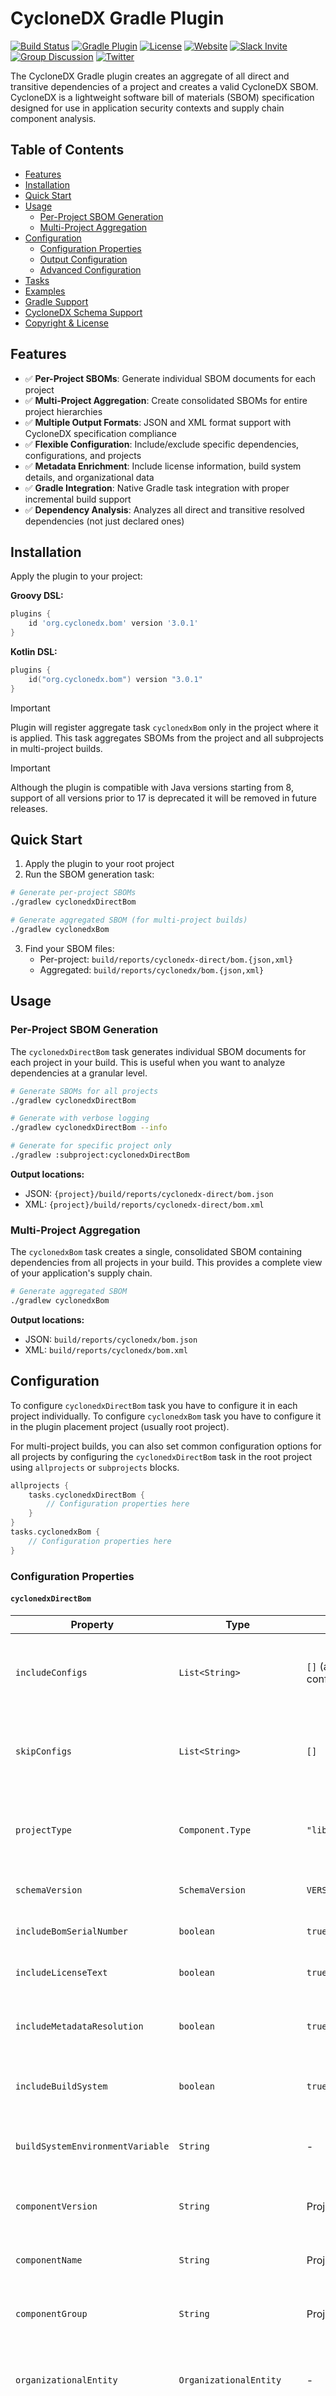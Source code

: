 # CycloneDX Gradle Plugin

[![Build Status](https://github.com/CycloneDX/cyclonedx-gradle-plugin/workflows/Build%20CI/badge.svg)](https://github.com/CycloneDX/cyclonedx-gradle-plugin/actions?workflow=Build+CI)
[![Gradle Plugin](https://img.shields.io/maven-metadata/v?label=Gradle%20Plugin&metadataUrl=https%3A%2F%2Fplugins.gradle.org%2Fm2%2Forg%2Fcyclonedx%2Fbom%2Forg.cyclonedx.bom.gradle.plugin%2Fmaven-metadata.xml)](https://plugins.gradle.org/plugin/org.cyclonedx.bom)
[![License](https://img.shields.io/badge/license-Apache%202.0-brightgreen.svg)](LICENSE)
[![Website](https://img.shields.io/badge/https://-cyclonedx.org-blue.svg)](https://cyclonedx.org/)
[![Slack Invite](https://img.shields.io/badge/Slack-Join-blue?logo=slack&labelColor=393939)](https://cyclonedx.org/slack/invite)
[![Group Discussion](https://img.shields.io/badge/discussion-groups.io-blue.svg)](https://groups.io/g/CycloneDX)
[![Twitter](https://img.shields.io/twitter/url/http/shields.io.svg?style=social&label=Follow)](https://twitter.com/CycloneDX_Spec)

The CycloneDX Gradle plugin creates an aggregate of all direct and transitive dependencies of a project
and creates a valid CycloneDX SBOM. CycloneDX is a lightweight software bill of materials
(SBOM) specification designed for use in application security contexts and supply chain component analysis.

## Table of Contents

- [Features](#features)
- [Installation](#installation)
- [Quick Start](#quick-start)
- [Usage](#usage)
    - [Per-Project SBOM Generation](#per-project-sbom-generation)
    - [Multi-Project Aggregation](#multi-project-aggregation)
- [Configuration](#configuration)
    - [Configuration Properties](#configuration-properties)
    - [Output Configuration](#output-configuration)
    - [Advanced Configuration](#advanced-configuration)
- [Tasks](#tasks)
- [Examples](#examples)
- [Gradle Support](#gradle-support)
- [CycloneDX Schema Support](#cyclonedx-schema-support)
- [Copyright & License](#copyright--license)

## Features

- ✅ **Per-Project SBOMs**: Generate individual SBOM documents for each project
- ✅ **Multi-Project Aggregation**: Create consolidated SBOMs for entire project hierarchies
- ✅ **Multiple Output Formats**: JSON and XML format support with CycloneDX specification compliance
- ✅ **Flexible Configuration**: Include/exclude specific dependencies, configurations, and projects
- ✅ **Metadata Enrichment**: Include license information, build system details, and organizational data
- ✅ **Gradle Integration**: Native Gradle task integration with proper incremental build support
- ✅ **Dependency Analysis**: Analyzes all direct and transitive resolved dependencies (not just declared ones)

## Installation

Apply the plugin to your project:

**Groovy DSL:**

```groovy
plugins {
    id 'org.cyclonedx.bom' version '3.0.1'
}
```

**Kotlin DSL:**

```kotlin
plugins {
    id("org.cyclonedx.bom") version "3.0.1"
}
```

> [!IMPORTANT]
> Plugin will register aggregate task `cyclonedxBom` only in the project where it is applied. This task
> aggregates SBOMs from the project and all subprojects in multi-project builds.

> [!IMPORTANT]
> Although the plugin is compatible with Java versions starting from 8, support of all versions prior to 17 is
> deprecated it will be removed in future releases.

## Quick Start

1. Apply the plugin to your root project
2. Run the SBOM generation task:

```bash
# Generate per-project SBOMs
./gradlew cyclonedxDirectBom

# Generate aggregated SBOM (for multi-project builds)
./gradlew cyclonedxBom
```

3. Find your SBOM files:
    - Per-project: `build/reports/cyclonedx-direct/bom.{json,xml}`
    - Aggregated: `build/reports/cyclonedx/bom.{json,xml}`

## Usage

### Per-Project SBOM Generation

The `cyclonedxDirectBom` task generates individual SBOM documents for each project in your build. This is useful when
you want
to analyze dependencies at a granular level.

```bash
# Generate SBOMs for all projects
./gradlew cyclonedxDirectBom

# Generate with verbose logging
./gradlew cyclonedxDirectBom --info

# Generate for specific project only
./gradlew :subproject:cyclonedxDirectBom
```

**Output locations:**

- JSON: `{project}/build/reports/cyclonedx-direct/bom.json`
- XML: `{project}/build/reports/cyclonedx-direct/bom.xml`

### Multi-Project Aggregation

The `cyclonedxBom` task creates a single, consolidated SBOM containing dependencies from all projects in your
build. This provides a complete view of your application's supply chain.

```bash
# Generate aggregated SBOM
./gradlew cyclonedxBom
```

**Output locations:**

- JSON: `build/reports/cyclonedx/bom.json`
- XML: `build/reports/cyclonedx/bom.xml`

## Configuration

To configure `cyclonedxDirectBom` task you have to configure it in each project individually. To configure
`cyclonedxBom` task you have to configure it in the plugin placement project (usually root project).

For multi-project builds, you can also set common configuration options for all projects by configuring the
`cyclonedxDirectBom` task in the root project using `allprojects` or `subprojects` blocks.
```kotlin
allprojects {
    tasks.cyclonedxDirectBom {
        // Configuration properties here
    }
}
tasks.cyclonedxBom {
    // Configuration properties here
}
```

### Configuration Properties

#### `cyclonedxDirectBom`

| Property                         | Type                      | Default                   | Description                                                                        |
|----------------------------------|---------------------------|---------------------------|------------------------------------------------------------------------------------|
| `includeConfigs`                 | `List<String>`            | `[]` (all configurations) | Configurations to include in SBOM generation. Supports regex patterns              |
| `skipConfigs`                    | `List<String>`            | `[]`                      | Configurations to exclude from SBOM generation. Supports regex patterns            |
| `projectType`                    | `Component.Type`          | `"library"`               | Type of project (`"application"`, `"library"`, `"framework"`, `"container"`, etc.) |
| `schemaVersion`                  | `SchemaVersion`           | `VERSION_16`              | CycloneDX schema version to use                                                    |
| `includeBomSerialNumber`         | `boolean`                 | `true`                    | Include unique BOM serial number                                                   |
| `includeLicenseText`             | `boolean`                 | `true`                    | Include full license text in components                                            |
| `includeMetadataResolution`      | `boolean`                 | `true`                    | Include complete metadata resolution for components                                |
| `includeBuildSystem`             | `boolean`                 | `true`                    | Include build system URL from CI environment                                       |
| `buildSystemEnvironmentVariable` | `String`                  | -                         | Custom environment variable for build system URL                                   |
| `componentVersion`               | `String`                  | Project version           | Override the main component version                                                |
| `componentName`                  | `String`                  | Project name              | Override the main component name                                                   |
| `componentGroup`                 | `String`                  | Project group             | Override the main component group                                                  |
| `organizationalEntity`           | `OrganizationalEntity`    | -                         | Organizational metadata for the project, including name, URLs, and contacts        |
| `externalReferences`             | `List<ExternalReference>` | Git remote URL            | External references for the project, such as documentation or issue trackers       |
| `licenseChoice`                  | `LicenseChoice`           | -                         | License information for the main component                                         |

#### `cyclonedxBom`

| Property                         | Type                      | Default                   | Description                                                                        |
|----------------------------------|---------------------------|---------------------------|------------------------------------------------------------------------------------|
| `projectType`                    | `Component.Type`          | `"library"`               | Type of project (`"application"`, `"library"`, `"framework"`, `"container"`, etc.) |
| `schemaVersion`                  | `SchemaVersion`           | `VERSION_16`              | CycloneDX schema version to use                                                    |
| `includeBomSerialNumber`         | `boolean`                 | `true`                    | Include unique BOM serial number                                                   |
| `includeLicenseText`             | `boolean`                 | `true`                    | Include full license text in components                                            |
| `includeBuildSystem`             | `boolean`                 | `true`                    | Include build system URL from CI environment                                       |
| `buildSystemEnvironmentVariable` | `String`                  | -                         | Custom environment variable for build system URL                                   |
| `componentVersion`               | `String`                  | Project version           | Override the main component version                                                |
| `componentName`                  | `String`                  | Project name              | Override the main component name                                                   |
| `componentGroup`                 | `String`                  | Project group             | Override the main component group                                                  |
| `organizationalEntity`           | `OrganizationalEntity`    | -                         | Organizational metadata for the project, including name, URLs, and contacts        |
| `externalReferences`             | `List<ExternalReference>` | Git remote URL            | External references for the project, such as documentation or issue trackers       |
| `licenseChoice`                  | `LicenseChoice`           | -                         | License information for the main component                                         |

### Output Configuration

Configure output files using explicit properties for each task. The plugin supports both JSON and XML formats
simultaneously or individually:

```kotlin
allprojects {
    tasks.cyclonedxDirectBom {
        // Configure JSON output (default: build/reports/cyclonedx/bom.json)
        jsonOutput.set(file("build/reports/cyclonedx/${project.name}-bom.json"))
        // Configure XML output (default: build/reports/cyclonedx/bom.xml)
        xmlOutput.set(file("build/reports/cyclonedx/${project.name}-bom.xml"))
    }
    tasks.cyclonedxBom {
        // Configure JSON output (default: build/reports/cyclonedx-aggregate/bom.json)
        jsonOutput.set(file("build/reports/cyclonedx-aggregate/${project.name}-bom.json"))
        // Configure XML output (default: build/reports/cyclonedx-aggregate/bom.xml)
        xmlOutput.set(file("build/reports/cyclonedx-aggregate/${project.name}-bom.xml"))
    }
}
```

#### Disabling Output Formats

To generate only one format, you can disable the other by unsetting its convention:

```kotlin
tasks.cyclonedxDirectBom {
    // Generate only JSON format
    xmlOutput.unsetConvention()
    // Or generate only XML format
    jsonOutput.unsetConvention()
}
tasks.cyclonedxBom {
    // Generate only JSON format
    xmlOutput.unsetConvention()
    // Or generate only XML format
    jsonOutput.unsetConvention()
}
```

### Advanced Configuration

```kotlin
tasks.cyclonedxDirectBom {
    // Include only runtime dependencies
    includeConfigs = ["runtimeClasspath", "compileClasspath"]

    // Exclude all test-related configurations using regex
    skipConfigs = [".*test.*", ".*Test.*"]

    // Skip specific projects from aggregation
    skipProjects = ["test-utils", "integration-tests"]

    // Set application metadata
    projectType = "application"
    componentName = "my-microservice"
    componentVersion = "2.0.0-SNAPSHOT"

    // Schema configuration
    schemaVersion = org.cyclonedx.model.schema.SchemaVersion.VERSION_16

    // Metadata options
    includeBomSerialNumber = true
    includeLicenseText = true
    includeMetadataResolution = true
    includeBuildSystem = true

    // Custom build system URL template
    buildSystemEnvironmentVariable = '${CI_PIPELINE_URL}/jobs/${CI_JOB_ID}'

    // Custom output locations
    jsonOutput = file("build/reports/sbom/${project.name}-sbom.json")
    xmlOutput = file("build/reports/sbom/${project.name}-sbom.xml")
}
```

## Tasks

| Task                 | Description                                        | Scope                    | Type                     | Output Location                   |
|----------------------|----------------------------------------------------|--------------------------|--------------------------|-----------------------------------|
| `cyclonedxDirectBom` | Generates per-project SBOM documents               | Individual projects      | `CyclonedxDirectTask`    | `build/reports/cyclonedx-direct/` |
| `cyclonedxBom`       | Generates aggregated SBOM for multi-project builds | Entire project hierarchy | `CyclonedxAggregateTask` | `build/reports/cyclonedx/`        |

Both tasks support:

- Incremental builds
- Parallel execution
- Configuration cache
- Build cache

## Examples

#### Simple Java Application

```kotlin
plugins {
    id("org.cyclonedx.bom") version "3.0.1"
    id("application")
}

tasks.cyclonedxDirectBom {
    projectType = "application"
    includeConfigs = listOf("runtimeClasspath")
}
```

#### Multi-Project with Filtering

Root `/build.gradle.kts`:

```kotlin
plugins {
    id("org.cyclonedx.bom") version "3.0.1"
}

allprojects {
    tasks.cyclonedxDirectBom {
        // Include only production dependencies
        includeConfigs = listOf("runtimeClasspath", "compileClasspath")
        skipConfigs = listOf("testRuntimeClasspath", "testCompileClasspath")

        // Application metadata
        projectType = "application"
        componentGroup = "com.example"

        // Enable build system tracking
        includeBuildSystem = true
    }
}
tasks.cyclonedxBom {
    // Aggregated SBOM configuration
    projectType = "application"
    componentName = "my-enterprise-app"
    componentVersion = "1.0.0"
    includeBuildSystem = true
}
```

Subproject `/test-utils/build.gradle.kts`:

```kotlin
tasks.cyclonedxDirectBom.enabled = false // Skip SBOM generation for this project
```

#### Organizational Entity

```kotlin
import org.cyclonedx.model.*
import org.cyclonedx.model.schema.*

plugins {
    id("org.cyclonedx.bom") version "3.0.1"
    id("java")
}

tasks.cyclonedxDirectBom {
    // Project configuration
    projectType = "application"
    schemaVersion = SchemaVersion.VERSION_16

    // Component details
    componentName = "acme-payment-service"
    componentVersion = "3.1.0"

    // Dependency filtering
    includeConfigs = listOf("runtimeClasspath", "compileClasspath")
    skipConfigs = listOf(".*test.*", ".*benchmark.*")

    // Metadata options
    includeBomSerialNumber = true
    includeLicenseText = true
    includeMetadataResolution = true
    includeBuildSystem = true
    buildSystemEnvironmentVariable = "\${BUILD_URL}"

    // Organizational metadata
    organizationalEntity = OrganizationalEntity().apply {
        name = "ACME Corporation"
        urls = listOf("https://www.acme.com", "https://security.acme.com")
        addContact(OrganizationalContact().apply {
            name = "Security Team"
            email = "security@acme.com"
            phone = "+1-555-SECURITY"
        })
    }
}
```

#### External Reference Example

```kotlin
import org.cyclonedx.model.*

plugins {
    id("org.cyclonedx.bom") version "3.0.1"
    id("java")
}

tasks.cyclonedxDirectBom {
    externalReferences = listOf(
        ExternalReference().apply {
            url = "https://cyclonedx.org/"
            type = ExternalReference.Type.WEBSITE
        }
    )
}
```

#### Licenses Example

```kotlin
import org.cyclonedx.model.*

plugins {
    id("org.cyclonedx.bom") version "3.0.1"
    id("java")
}
tasks.cyclonedxDirectBom {
    // Specify licenses for the main component
    licenseChoice = LicenseChoice().apply {
        addLicense(License().apply {
            name = "Apache-2.0"
            url = "https://www.apache.org/licenses/LICENSE-2.0.txt"
        })
    }
}
```

#### CI Metadata Example

```kotlin
plugins {
    id("org.cyclonedx.bom") version "3.0.1"
    id("java")
}

tasks.cyclonedxDirectBom {
    projectType = "application"

    // Dynamic versioning for CI/CD
    componentVersion = System.getenv("BUILD_VERSION") ?: project.version.toString()

    // Build system integration
    includeBuildSystem = true
    buildSystemEnvironmentVariable = "\${BUILD_URL}"

    // Conditional configuration based on environment
    if (System.getenv("CI") == "true") {
        // CI environment - include all runtime dependencies
        includeConfigs = listOf("runtimeClasspath", "compileClasspath")
        skipConfigs = listOf("testRuntimeClasspath")
    } else {
        // Local development - lighter analysis
        includeConfigs = listOf("runtimeClasspath")
    }
}

tasks.cyclonedxBom {
    // Timestamped output artifacts (WARNING: will disable Gradle cache)
    jsonOutput = file("build/artifacts/sbom-${Instant.now()}.json")
    xmlOutput.unsetConvention()
}
```

For detailed metadata structure information, refer to
the [CycloneDX specification](https://cyclonedx.org/docs/1.6/json/#metadata).

## Gradle Support

The following table provides information on the version of this Gradle plugin, the Gradle version supported.

| Version | Gradle Version |
|---------|----------------|
| 3.0.x   | Gradle 8.4+    |
| 2.x.x   | Gradle 8.0+    |
| 1.x.x   | Gradle <8.0    |

## CycloneDX Schema Support

The following table provides information on the version of this Gradle plugin, the CycloneDX schema version supported,
as well as the output format options. Use the latest possible version of this plugin that is the compatible with
the CycloneDX version supported by the target system.

| Version | Schema Version | Format(s) |
|---------|----------------|-----------|
| 3.x.x   | CycloneDX v1.6 | XML/JSON  |
| 2.x.x   | CycloneDX v1.6 | XML/JSON  |
| 1.10.x  | CycloneDX v1.6 | XML/JSON  |
| 1.9.x   | CycloneDX v1.6 | XML/JSON  |
| 1.8.x   | CycloneDX v1.5 | XML/JSON  |
| 1.7.x   | CycloneDX v1.4 | XML/JSON  |
| 1.6.x   | CycloneDX v1.4 | XML/JSON  |
| 1.5.x   | CycloneDX v1.3 | XML/JSON  |
| 1.4.x   | CycloneDX v1.3 | XML/JSON  |
| 1.2.x   | CycloneDX v1.2 | XML/JSON  |
| 1.1.x   | CycloneDX v1.1 | XML       |
| 1.0x    | CycloneDX v1.0 | XML       |

## Copyright & License

CycloneDX Gradle Plugin is Copyright (c) OWASP Foundation. All Rights Reserved.

Permission to modify and redistribute is granted under the terms of the Apache 2.0 license. See the [LICENSE] file for
the full license.

[License]: https://github.com/CycloneDX/cyclonedx-gradle-plugin/blob/master/LICENSE
